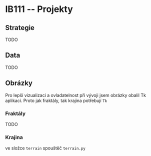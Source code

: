 # IB111 -- Projekty

## Strategie
TODO

## Data
TODO

## Obrázky
Pro lepší vizualizaci a ovladatelnost při vývoji jsem obrázky obalil Tk aplikací.
Proto jak fraktály, tak krajina potřebují `Tk`
### Fraktály
TODO

### Krajina
ve složce `terrain`
spouštěč `terrain.py`
